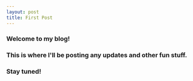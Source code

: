 ```yaml
---
layout: post
title: First Post
---
```


<h3>Welcome to my blog!</h3>

<h3>This is where I'll be posting any updates and other fun stuff.</h3>

<h3>Stay tuned!</h3>